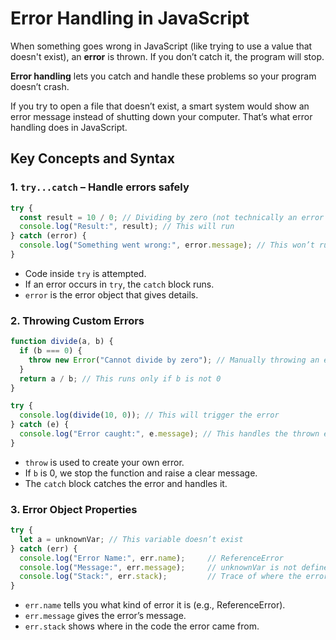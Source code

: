 # Error Handling in JavaScript

When something goes wrong in JavaScript (like trying to use a value that doesn't exist), an **error** is thrown. If you don’t catch it, the program will stop.

**Error handling** lets you catch and handle these problems so your program doesn’t crash.

If you try to open a file that doesn’t exist, a smart system would show an error message instead of shutting down your computer. That’s what error handling does in JavaScript.

## Key Concepts and Syntax

### 1. `try...catch` – Handle errors safely

```js
try {
  const result = 10 / 0; // Dividing by zero (not technically an error in JS, but unusual)
  console.log("Result:", result); // This will run
} catch (error) {
  console.log("Something went wrong:", error.message); // This won’t run in this case
}
```

* Code inside `try` is attempted.
* If an error occurs in `try`, the `catch` block runs.
* `error` is the error object that gives details.

### 2. Throwing Custom Errors

```js
function divide(a, b) {
  if (b === 0) {
    throw new Error("Cannot divide by zero"); // Manually throwing an error
  }
  return a / b; // This runs only if b is not 0
}

try {
  console.log(divide(10, 0)); // This will trigger the error
} catch (e) {
  console.log("Error caught:", e.message); // This handles the thrown error
}
```

* `throw` is used to create your own error.
* If `b` is 0, we stop the function and raise a clear message.
* The `catch` block catches the error and handles it.

### 3. Error Object Properties

```js
try {
  let a = unknownVar; // This variable doesn’t exist
} catch (err) {
  console.log("Error Name:", err.name);     // ReferenceError
  console.log("Message:", err.message);     // unknownVar is not defined
  console.log("Stack:", err.stack);         // Trace of where the error happened
}
```

* `err.name` tells you what kind of error it is (e.g., ReferenceError).
* `err.message` gives the error’s message.
* `err.stack` shows where in the code the error came from.
